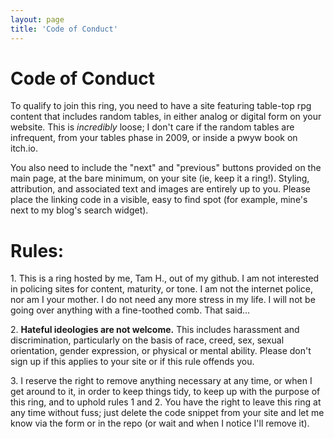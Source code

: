 ```yaml
---
layout: page
title: 'Code of Conduct'
---
```


# Code of Conduct

To qualify to join this ring, you need to have a site featuring table-top rpg content that includes random tables, in either analog or digital form on your website. This is *incredibly* loose; I don't care if the random tables are infrequent, from your tables phase in 2009, or inside a pwyw book on itch.io.

You also need to include the "next" and "previous" buttons provided on the main page, at the bare minimum, on your site (ie, keep it a ring!). Styling, attribution, and associated text and images are entirely up to you. Please place the linking code in a visible, easy to find spot (for example, mine's next to my blog's search widget).

# Rules:

<p>1. This is a ring hosted by me, Tam H., out of my github. I am not interested in policing sites for content, maturity, or tone. I am not the internet police, nor am I your mother. I do not need any more stress in my life. I will not be going over anything with a fine-toothed comb. That said...  </p>
<p>2. <strong>Hateful ideologies are not welcome.</strong> This includes harassment and discrimination, particularly on the basis of race, creed, sex, sexual orientation, gender expression, or physical or mental ability. Please don't sign up if this applies to your site or if this rule offends you.</p>
<p>3. I reserve the right to remove anything necessary at any time, or when I get around to it, in order to keep things tidy, to keep up with the purpose of this ring, and to uphold rules 1 and 2. You have the right to leave this ring at any time without fuss; just delete the code snippet from your site and let me know via the form or in the repo (or wait and when I notice I'll remove it). </p>